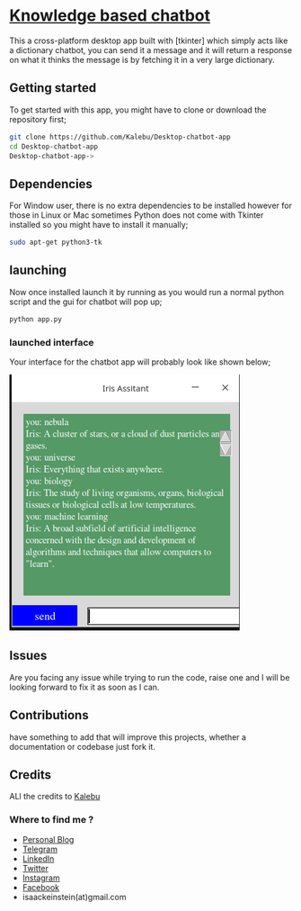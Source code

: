 # [Knowledge based chatbot](https://kalebujordan.dev/)

This a cross-platform desktop app built with [tkinter] which simply acts like a dictionary chatbot, you can send it a message and it will return a response on what it thinks the message is by fetching it in a very large dictionary.

## Getting started

To get started with this app, you might have to clone or download the repository first;

```bash
git clone https://github.com/Kalebu/Desktop-chatbot-app
cd Desktop-chatbot-app
Desktop-chatbot-app->
```

## Dependencies

For Window user, there is no extra dependencies to be installed however for those in Linux or Mac sometimes Python does not come with Tkinter installed so you might have to install it manually;

```bash
sudo apt-get python3-tk
```

## launching

Now once installed launch it by running as you would run a normal python script and the gui for chatbot will pop up;

```bash
python app.py
```

### launched interface

Your interface for the chatbot app will probably look like shown below;

![chatbot application](iris.png)

## Issues

Are you facing any issue while trying to run the code, raise  one and I will be looking forward to fix it as soon as I can.

## Contributions

have something to add that will improve this projects, whether a documentation or codebase just fork it.

## Credits

ALl the credits to [Kalebu](https://github.com/Kalebu/)

### Where to find me ?

- [Personal Blog](https://kalebujordan.dev/)
- [Telegram](https://t.me/kalebujordan) 
- [LinkedIn](https://www.linkedin.com/in/kalebu-gwalugano/) 
- [Twitter](https://twitter.com/j_kalebu) 
- [Instagram](https://www.instagram.com/kalebu_jordan/) 
- [Facebook](https://web.facebook.com/kalebu.jordan)
- isaackeinstein(at)gmail.com
